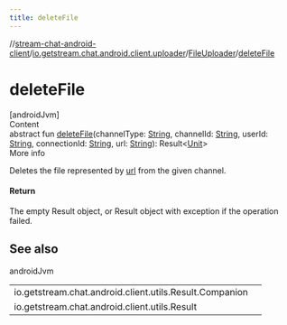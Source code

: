 ```yaml
---
title: deleteFile
---
```

//[stream-chat-android-client](../../../index.md)/[io.getstream.chat.android.client.uploader](../index.md)/[FileUploader](index.md)/[deleteFile](deleteFile.md)



# deleteFile  
[androidJvm]  
Content  
abstract fun [deleteFile](deleteFile.md)(channelType: [String](https://kotlinlang.org/api/latest/jvm/stdlib/kotlin/-string/index.html), channelId: [String](https://kotlinlang.org/api/latest/jvm/stdlib/kotlin/-string/index.html), userId: [String](https://kotlinlang.org/api/latest/jvm/stdlib/kotlin/-string/index.html), connectionId: [String](https://kotlinlang.org/api/latest/jvm/stdlib/kotlin/-string/index.html), url: [String](https://kotlinlang.org/api/latest/jvm/stdlib/kotlin/-string/index.html)): Result&lt;[Unit](https://kotlinlang.org/api/latest/jvm/stdlib/kotlin/-unit/index.html)&gt;  
More info  


Deletes the file represented by [url](deleteFile.md) from the given channel.



#### Return  


The empty Result object, or Result object with exception if the operation failed.



## See also  
  
androidJvm  
  
| | |
|---|---|
| <a name="io.getstream.chat.android.client.uploader/FileUploader/deleteFile/#kotlin.String#kotlin.String#kotlin.String#kotlin.String#kotlin.String/PointingToDeclaration/"></a>io.getstream.chat.android.client.utils.Result.Companion| <a name="io.getstream.chat.android.client.uploader/FileUploader/deleteFile/#kotlin.String#kotlin.String#kotlin.String#kotlin.String#kotlin.String/PointingToDeclaration/"></a>|
| <a name="io.getstream.chat.android.client.uploader/FileUploader/deleteFile/#kotlin.String#kotlin.String#kotlin.String#kotlin.String#kotlin.String/PointingToDeclaration/"></a>io.getstream.chat.android.client.utils.Result| <a name="io.getstream.chat.android.client.uploader/FileUploader/deleteFile/#kotlin.String#kotlin.String#kotlin.String#kotlin.String#kotlin.String/PointingToDeclaration/"></a>|
  
  



